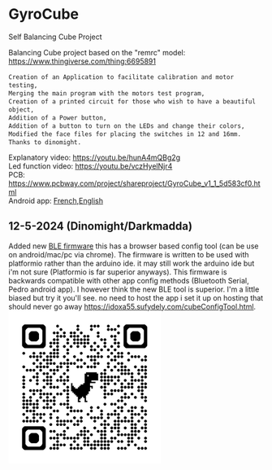 # GyroCube
 Self Balancing Cube Project

Balancing Cube project based on the "remrc" model: https://www.thingiverse.com/thing:6695891

    Creation of an Application to facilitate calibration and motor testing,
    Merging the main program with the motors test program,
    Creation of a printed circuit for those who wish to have a beautiful object,
    Addition of a Power button,
    Addition of a button to turn on the LEDs and change their colors,
    Modified the face files for placing the switches in 12 and 16mm. Thanks to dinomight.

Explanatory video: https://youtu.be/hunA4mQBg2g<br>
Led function video: https://youtu.be/vczHyelNjr4<br>
PCB: https://www.pcbway.com/project/shareproject/GyroCube_v1_1_5d583cf0.html<br>
Android app: [French](Appli%20APK/Cube_1_01_fr.apk),[English](Appli%20APK/Cube_1_01_en.apk)<br>

## 12-5-2024 (Dinomight/Darkmadda)
Added new [BLE firmware](esp32_cube_vBLE_en/) this has a browser based config tool (can be use on android/mac/pc via chrome). The firmware is written to be used with platformio rather than the arduino ide. it may still work the arduino ide but i'm not sure (Platformio is far superior anyways). This firmware is backwards compatible with other app config methods (Bluetooth Serial, Pedro android app). I however think the new BLE tool is superior. I'm a little biased but try it you'll see. no need to host the app i set it up on hosting that should never go away https://idoxa55.sufydely.com/cubeConfigTool.html. ![screenshot](pictures/bleQRCode.png)